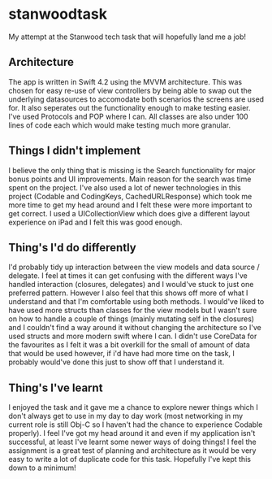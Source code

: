 # stanwoodtask

My attempt at the Stanwood tech task that will hopefully land me a job!

## Architecture

The app is written in Swift 4.2 using the MVVM architecture. This was chosen for easy re-use of view controllers by being able to swap out the underlying datasources to accomodate both scenarios the screens are used for. It also seperates out the functionality enough to make testing easier. I've used Protocols and POP where I can. All classes are also under 100 lines of code each which would make testing much more granular. 

## Things I didn't implement

I believe the only thing that is missing is the Search functionality for major bonus points and UI improvements. Main reason for the search was time spent on the project. I've also used a lot of newer technologies in this project (Codable and CodingKeys, CachedURLResponse) which took me more time to get my head around and I felt these were more important to get correct. I used a UICollectionView which does give a different layout experience on iPad and I felt this was good enough.

## Thing's I'd do differently

I'd probably tidy up interaction between the view models and data source / delegate. I feel at times it can get confusing with the different ways I've handled interaction (closures, delegates) and I would've stuck to just one preferred pattern. However I also feel that this shows off more of what I understand and that I'm comfortable using both methods. I would've liked to have used more structs than classes for the view models but I wasn't sure on how to handle a couple of things (mainly mutating self in the closures) and I couldn't find a way around it without changing the architecture so I've used structs and more modern swift where I can. I didn't use CoreData for the favourites as I felt it was a bit overkill for the small of amount of data that would be used however, if i'd have had more time on the task, I probably would've done this just to show off that I understand it.

## Thing's I've learnt

I enjoyed the task and it gave me a chance to explore newer things which I don't always get to use in my day to day work (most networking in my current role is still Obj-C so I haven't had the chance to experience Codable properly). I feel I've got my head around it and even if my application isn't successful, at least I've learnt some newer ways of doing things! I feel the assignment is a great test of planning and architecture as it would be very easy to write a lot of duplicate code for this task. Hopefully I've kept this down to a minimum! 
